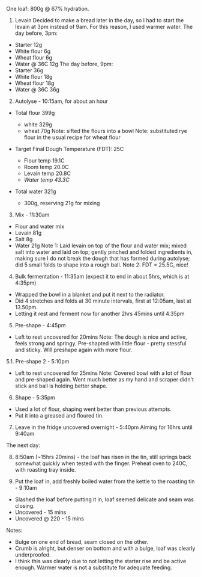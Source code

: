 One loaf: 800g @ 67% hydration.

1. Levain
   Decided to make a bread later in the day, so I had to start the 
   levain at 3pm instead of 9am. For this reason, I used warmer water.
  The day before, 3pm:
  - Starter           12g
  - White flour        6g
  - Wheat flour        6g
  - Water @ 36C       12g
  The day before, 9pm:
  - Starter           36g
  - White flour       18g
  - Wheat flour       18g
  - Water @ 36C       36g

2. Autolyse - 10:15am, for about an hour
  * Total flour 399g 
    - white  329g 
    - wheat   70g
Note: sifted the flours into a bowl
Note: substituted rye flour in the usual recipe for wheat flour

  * Target Final Dough Temperature (FDT): 25C
    - Flour temp  19.1C
    - Room temp   20.0C
    - Levain temp 20.8C
    - *Water temp 43.3C*

  * Total water 321g 
    - 300g, reserving 21g for mixing

3. Mix - 11:30am
  - Flour and water mix
  - Levain       81g
  - Salt          8g
  - Water        21g
Note 1: Laid levain on top of the flour and water mix; 
        mixed salt into water and laid on top;
        gently pinched and folded ingredients in, making sure I do not break the dough that has formed during autolyse; 
        did 5 small folds to shape into a rough ball.
Note 2: FDT = 25.5C, nice! 

4. Bulk fermentation - 11:35am 
   (expect it to end in about 5hrs, which is at 4:35pm)
  - Wrapped the bowl in a blanket and put it next to the radiator.
  - Did 4 stretches and folds at 30 minute intervals, first at 12:05am, last at 13.50pm.
  - Letting it rest and ferment now for another 2hrs 45mins until 4.35pm

5. Pre-shape - 4:45pm
  - Left to rest uncovered for 20mins
Note: The dough is nice and active, feels strong and springy. 
      Pre-shapted with little flour - pretty stessful and sticky.
      Will preshape again with more flour.

5.1. Pre-shape 2 - 5:10pm
  - Left to rest uncovered for 25mins
Note: Covered bowl with a lot of flour and pre-shaped again.
      Went much better as my hand and scraper didn't stick and ball is holding better shape.

6. Shape - 5:35pm
  - Used a lot of flour, shaping went better than previous attempts.
  - Put it into a greased and floured tin.

7. Leave in the fridge uncovered overnight - 5:40pm
   Aiming for 16hrs until 9:40am

The next day:

8. 8:50am (~15hrs 20mins) - the loaf has risen in the tin, still springs back somewhat quickly when tested with the finger. 
   Preheat oven to 240C, with roasting tray inside.

9. Put the loaf in, add freshly boiled water from the kettle to the roasting tin - 9:10am
  - Slashed the loaf before putting it in, loaf seemed delicate and seam was closing.
  - Uncovered - 15 mins
  - Uncovered @ 220 - 15 mins

Notes: 
* Bulge on one end of bread, seam closed on the other.
* Crumb is alright, but denser on bottom and with a bulge, loaf was clearly underproofed.
* I think this was clearly due to not letting the starter rise and be active enough. Warmer water is not a substitute for adequate feeding.
